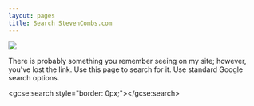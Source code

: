 ```yaml
---
layout: pages
title: Search StevenCombs.com
---
```


<img class="category" src="http://www.stevencombs.com/images/design/search.svg" />

There is probably something you remember seeing on my site; however, you've lost the link. Use this page to search for it. Use standard Google search options.

<script>
  (function() {
    var cx = '006409210940588294859:erp-bj2kq1o';
    var gcse = document.createElement('script');
    gcse.type = 'text/javascript';
    gcse.async = true;
    gcse.src = (document.location.protocol == 'https:' ? 'https:' : 'http:') +
        '//www.google.com/cse/cse.js?cx=' + cx;
    var s = document.getElementsByTagName('script')[0];
    s.parentNode.insertBefore(gcse, s);
  })();
</script>
<gcse:search style="border: 0px;"></gcse:search>

